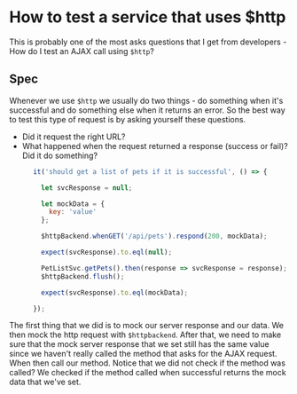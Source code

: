 # How to test a service that uses $http

This is probably one of the most asks questions that I get from developers - How do I test an AJAX call using `$http`?

## Spec

Whenever we use `$http` we usually do two things - do something when it's successful and do something else when it returns an error. So the best way to test this type of request is by asking yourself these questions.

- Did it request the right URL?
- What happened when the request returned a response (success or fail)? Did it do something?

```javascript
      it('should get a list of pets if it is successful', () => {

        let svcResponse = null;

        let mockData = {
          key: 'value'
        };

        $httpBackend.whenGET('/api/pets').respond(200, mockData);

        expect(svcResponse).to.eql(null);

        PetListSvc.getPets().then(response => svcResponse = response);
        $httpBackend.flush();

        expect(svcResponse).to.eql(mockData);

      });
```

The first thing that we did is to mock our server response and our data. We then mock the http request with `$httpbackend`. After that, we need to make sure that the mock server response that we set still has the same value since we haven't really called the method that asks for the AJAX request. When then call our method. Notice that we did not check if the method was called? We checked if the method called when successful returns the mock data that we've set.